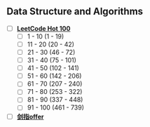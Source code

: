 ## Data Structure and Algorithms

-  [ ] [**LeetCode Hot 100**](https://github.com/ryuyal/Algorithms/tree/main/src/LeetCodeHot100)
  - [ ]  1 - 10 (1 - 19)
  - [ ]  11 - 20 (20 - 42)
  - [ ]  21 - 30 (46 - 72)
  - [ ]  31 - 40 (75 - 101)
  - [ ]  41 - 50 (102 - 141)
  - [ ]  51 - 60 (142 - 206)
  - [ ]  61 - 70 (207 - 240)
  - [ ]  71 - 80 (253 - 322)
  - [ ]  81 - 90 (337 - 448)
  - [ ]  91 - 100 (461 - 739)
- [ ] [**剑指offer**](https://github.com/ryuyal/Algorithms/tree/main/src/JianZhiOffer)

